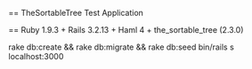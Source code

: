 == TheSortableTree Test Application 

== Ruby 1.9.3 + Rails 3.2.13 + Haml 4 + the_sortable_tree (2.3.0)

rake db:create && rake db:migrate && rake db:seed
bin/rails s
localhost:3000